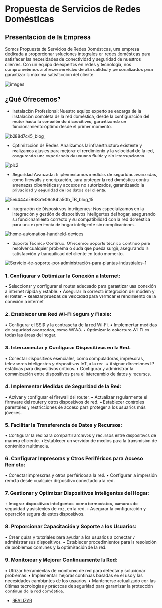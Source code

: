 # Propuesta de Servicios de Redes Domésticas

## Presentación de la Empresa
Somos Propuesta de Servicios de Redes Domésticas, una empresa dedicada a proporcionar soluciones integrales en redes domésticas para satisfacer las necesidades de conectividad y seguridad de nuestros clientes. Con un equipo de expertos en redes y tecnología, nos comprometemos a ofrecer servicios de alta calidad y personalizados para garantizar la máxima satisfacción del cliente.

 ![images](https://github.com/Onhofre/ProyectoPAR/assets/170147666/b95e4506-e923-4d1a-8e80-367fb1272087)

## ¿Qué Ofrecemos?
* Instalación Profesional: Nuestro equipo experto se encarga de la instalación completa de la red doméstica, desde la configuración del router hasta la conexión de dispositivos, garantizando un funcionamiento óptimo desde el primer momento.

![b288d7c45_blog_](https://github.com/Onhofre/ProyectoPAR/assets/170147666/197aee6b-9b5c-431f-b6d1-8c3161900572)

* Optimización de Redes: Analizamos la infraestructura existente y realizamos ajustes para mejorar el rendimiento y la velocidad de la red, asegurando una experiencia de usuario fluida y sin interrupciones.

![pic2](https://github.com/Onhofre/ProyectoPAR/assets/170147666/d962295d-fcd3-4494-a601-cd1efef2ffe6)

* Seguridad Avanzada: Implementamos medidas de seguridad avanzadas, como firewalls y encriptación, para proteger la red doméstica contra amenazas cibernéticas y accesos no autorizados, garantizando la privacidad y seguridad de los datos del cliente.

![5eb444d5963a1e06c84fa50b_TB_blog_15](https://github.com/Onhofre/ProyectoPAR/assets/170147666/d15bcb39-05ce-483b-b015-77f88ca61f94)


* Integración de Dispositivos Inteligentes: Nos especializamos en la integración y gestión de dispositivos inteligentes del hogar, asegurando su funcionamiento correcto y su compatibilidad con la red doméstica para una experiencia de hogar inteligente sin complicaciones.

![home-automation-handheld-devices](https://github.com/Onhofre/ProyectoPAR/assets/170147666/7394c9fc-d6bf-458a-90e0-90bb957dcb04)


* Soporte Técnico Continuo: Ofrecemos soporte técnico continuo para resolver cualquier problema o duda que pueda surgir, asegurando la satisfacción y tranquilidad del cliente en todo momento.

![Servicio-de-soporte-por-administración-para-plantas-industriales-1](https://github.com/Onhofre/ProyectoPAR/assets/170147666/0faf3af4-da73-43aa-87b3-b87a430e68a0)


### 1.	Configurar y Optimizar la Conexión a Internet:

•	Seleccionar y configurar el router adecuado para garantizar una conexión a internet rápida y estable.
•	Asegurar la correcta integración del módem y el router.
•	Realizar pruebas de velocidad para verificar el rendimiento de la conexión a internet.

### 2.	Establecer una Red Wi-Fi Segura y Fiable:

•	Configurar el SSID y la contraseña de la red Wi-Fi.
•	Implementar medidas de seguridad avanzadas, como WPA3.
•	Optimizar la cobertura Wi-Fi en todas las áreas del hogar.

### 3.	Interconectar y Configurar Dispositivos en la Red:

•	Conectar dispositivos esenciales, como computadoras, impresoras, televisores inteligentes y dispositivos IoT, a la red.
•	Asignar direcciones IP estáticas para dispositivos críticos.
•	Configurar y administrar la comunicación entre dispositivos para el intercambio de datos y recursos.

### 4.	Implementar Medidas de Seguridad de la Red:

•	Activar y configurar el firewall del router.
•	Actualizar regularmente el firmware del router y otros dispositivos de red.
•	Establecer controles parentales y restricciones de acceso para proteger a los usuarios más jóvenes.

### 5.	Facilitar la Transferencia de Datos y Recursos:

•	Configurar la red para compartir archivos y recursos entre dispositivos de manera eficiente.
•	Establecer un servidor de medios para la transmisión de contenido multimedia.

### 6.	Configurar Impresoras y Otros Periféricos para Acceso Remoto:

•	Conectar impresoras y otros periféricos a la red.
•	Configurar la impresión remota desde cualquier dispositivo conectado a la red.

### 7.	Gestionar y Optimizar Dispositivos Inteligentes del Hogar:

•	Integrar dispositivos inteligentes, como termostatos, cámaras de seguridad y asistentes de voz, en la red.
•	Asegurar la configuración y operación segura de estos dispositivos.

### 8.	Proporcionar Capacitación y Soporte a los Usuarios:

•	Crear guías y tutoriales para ayudar a los usuarios a conectar y administrar sus dispositivos.
•	Establecer procedimientos para la resolución de problemas comunes y la optimización de la red.

### 9.	Monitorear y Mejorar Continuamente la Red:

•	Utilizar herramientas de monitoreo de red para detectar y solucionar problemas.
•	Implementar mejoras continúas basadas en el uso y las necesidades cambiantes de los usuarios.
•	Mantenerse actualizado con las últimas tecnologías y prácticas de seguridad para garantizar la protección continua de la red doméstica.

* [REALIZAR](https://github.com/Onhofre/ProyectoPAR/blob/main/A%20REALIZAR.md)

